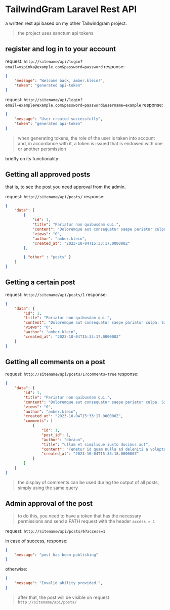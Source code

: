 # TailwindGram Laravel Rest API

a written rest api based on my other Tailwindgram project.

> the project uses sanctum api tokens

## register and log in to your account

request: `http://sitename/api/login?email=yspinka@example.com&password=password`
response:

```json
{
    "message": "Welcome back, amber.klein!",
    "token": "generated api-token"
}
```
request: `http://sitename/api/login?email=example@example.com&password=password&username=example`
response:

```json
{
    "message": "User created successfully",
    "token": "generated api-token"
}
```

>when generating tokens, the role of the user is taken into account and, in accordance with it, a token is issued that is endowed with one or another persmission


briefly on its functionality:

## Getting all approved posts
that is, to see the post you need approval from the admin. 

request: `http://sitename/api/posts/`
response:
```json
{
    "data": [
        {
            "id": 1,
            "title": "Pariatur non quibusdam qui.",
            "content": "Doloremque aut consequatur saepe pariatur culpa. Sit magni sunt tenetur consequatur id a. Ea qui autem fugiat qui ad est similique.",
            "views": "0",
            "author": "amber.klein",
            "created_at": "2023-10-04T15:33:17.000000Z"
        },

        { "other" : "posts" }
    ]
}
```

## Getting a certain post

request: `http://sitename/api/posts/1`
response:

```json
{
    "data": {
        "id": 1,
        "title": "Pariatur non quibusdam qui.",
        "content": "Doloremque aut consequatur saepe pariatur culpa. Sit magni sunt tenetur consequatur id a. Ea qui autem fugiat qui ad est similique.",
        "views": "0",
        "author": "amber.klein",
        "created_at": "2023-10-04T15:33:17.000000Z"
    }
}
```

## Getting all comments on a post

request: `http://sitename/api/posts/1?comments=true`
response:
```json
{
    "data": {
        "id": 1,
        "title": "Pariatur non quibusdam qui.",
        "content": "Doloremque aut consequatur saepe pariatur culpa. Sit magni sunt tenetur consequatur id a. Ea qui autem fugiat qui ad est similique.",
        "views": "0",
        "author": "amber.klein",
        "created_at": "2023-10-04T15:33:17.000000Z",
        "comments": [
            {
                "id": 1,
                "post_id": 1,
                "author": "dbraun",
                "title": "ullam et similique iusto ducimus aut",
                "content": "Tenetur id quam nulla ad deleniti a voluptas. Quia temporibus earum tenetur dolorem corrupti dolor et. Explicabo omnis commodi quia veniam dolorem placeat et. Nam vitae fuga non expedita dolor eaque in. Cumque libero velit qui in incidunt.",
                "created_at": "2023-10-04T15:33:18.000000Z"
            }
        ]
    }
}
```

>the display of comments can be used during the output of all posts, simply using the same query

## Admin approval of the post

>to do this, you need to have a token that has the necessary permissions and send a PATH request with the header `access = 1`

request: `http://sitename/api/posts/6?access=1`

in case of success, response:
```json
{
    "message": "post has been publishing"
}
```
otherwise:

```json
{
    "message": "Invalid ability provided.",
}
```

>after that, the post will be visible on request `http://sitename/api/posts/`